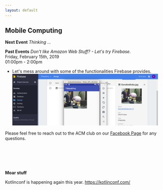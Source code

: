 ```yaml
---
layout: default
---
```

## Mobile Computing
**Next Event**
*Thinking ...* <br>

**Past Events**
*Don't like Amazon Web Stuff? - Let's try Firebase.*<br>
Friday, February 15th, 2019 <br>
01:00pm - 2:00pm
<br>

   * Let's mess around with some of the functionalities Firebase provides.
    ![Alt text](./2019_Feb_SIG.jpg?raw=true "Lonely Gourment and Firebase")

Please feel free to reach out to the ACM club on our [Facebook Page](https://www.facebook.com/MSUDenverACM/) for any questions.
<br>
<br>
<br>


<br>
<br>

**Moar stuff**

Kotlinconf is happening again this year.
<https://kotlinconf.com/>
